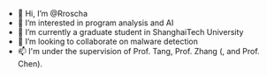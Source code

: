 - 👋 Hi, I’m @Rroscha
- 👀 I’m interested in program analysis and AI
- 🌱 I’m currently a graduate student in ShanghaiTech University
- 💞️ I’m looking to collaborate on malware detection
- 📫 I'm under the supervision of Prof. Tang, Prof. Zhang (, and Prof. Chen).

<!---
Rroscha/Rroscha is a ✨ special ✨ repository because its `README.md` (this file) appears on your GitHub profile.
You can click the Preview link to take a look at your changes.
--->
